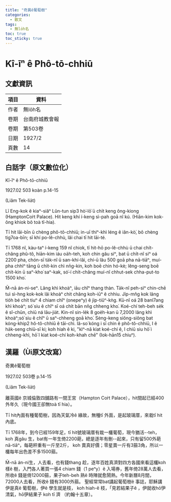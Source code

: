 ```yaml
---
title: "奇異ê葡萄樹"
categories:
  - 散文
tags:
  - 無lo̍h名
toc: true
toc_sticky: true
---
```


# Kî-īⁿ ê Phô-tō-chhiū

## 文獻資訊

| 項目 | 資料 |
|---|---|
| 作者 | 無lo̍h名 |
| 卷期 | 台南府城教會報 |
| 卷期 | 第503卷 |
| 日期 | 1927/2 |
| 頁數 | 14 |

## 白話字（原文數位化）

Kî-īⁿ ê Phô-tō-chhiū

1927.02 503 koàn p.14-15

(Liâm Tek-lia̍t)

Lī Eng-kok ê kiaⁿ-siâⁿ Lûn-tun sip3 hò͘-lō͘ ū chi̍t keng ông-kiong (HamptonCo͘rt Palace). Hit keng khí í-keng sì-pah goā nî kú. (Hiān-kim kok-ông khiok bô toà tī-hia).

Tī hit lāi-bīn ū chèng phô-tô-chhiū; in-uī thiⁿ-khì léng ê iân-kò͘, bô chèng tig7oa-bīn; sī khí po-lê-chhù, lâi chai tī hit lāi-té.

Tī 1768 nî, kàu-taⁿ í-keng 159 nî chiok, tī hit-hō po-lê-chhù ū chai chi̍t-châng phû-tô, hiān-kim iáu oa̍h-teh, koh chin gâu siⁿ, bat ū chi̍t-nî siⁿ oá 2200 pha, chón-sī ta̍k-nî ū san-khí-lâi, chí-ū lâu 500 goā pha nā-tiāⁿ, muí-pha chhìⁿ tāng ū chi̍t-kin chì nn̄g-kin, koh boē chin hó-kè; lêng-seng boē chi̍t-kin ū saⁿ-kho͘ saⁿ-kak, só͘-í chi̍t-châng muí-nî chhut-sek chha-put-to 1500 kho͘.

M̄-nā án-ni-seⁿ. Lâng khì khoàⁿ, iāu chîⁿ thang thàn. Ta̍k-nî peh-sìⁿ chin-chē tuì sì-hng kok-kok lâi khoàⁿ chit châng koh-iūⁿ ê chhiu. Ji̍p-mn̂g kok lâng tio̍h bé chi̍t tiuⁿ 4 chiam chîⁿ (onepeⁿy) ê ji̍p-tiûⁿ-kǹg. Kū-nî oá 28 banl7ang khì khoàⁿ; só͘ siu ê chîⁿ sī oá chi̍t bān nn̄g chheng kho͘. Koé-chí teh-beh se̍k ê sî-chūn, chiū ná lāu-jia̍t. Kin-nî sin-le̍k 8 goe̍h-kan ū 7,2000 lâng khì khoàⁿ;só͘ siu ê chîⁿ ū saⁿ-chheng goā kho͘. Sèng-keng siông-siông bat kóng-khip2 hô-tô-chhiū ê tāi-chì. Iâ-so͘ kóng i sī chin ê phô-tô-chhiū, I ê ha̍k-seng chiū-sī ki; koh hiah ê ki, "kìⁿ-nā kiat koé-chí ê, I chiū siu hō͘ i chheng-khì, hō͘ I kiat koé-chí koh-khah chē" (Iok-hān15 chiuⁿ).

## 漢羅（Ùi原文改寫）

奇異ê葡萄樹

1927.02 503卷 p.14-15

(Liâm Tek-lia̍t)

離英國ê 京城倫敦四舖路有一間王宮（Hampton Co͘rt Palace），hit間起已經400外年久（現今國王卻無toà tī hia）。

Tī hit內面有種葡萄樹，因為天氣冷ê 緣故，無種tī 外面，是起玻璃厝，來栽tī hit內底。

Tī 1768年，到今已經159年足，tī hit號玻璃厝有栽一欉葡萄，現今猶活--teh， koh 真gâu 生，bat有一年生倚2200葩，總是逐年有刪--起來，只有留500外葩nā-tiāⁿ，每葩秤重有一斤至2斤， koh 賣真好價；零星賣一斤有3箍3角，所以一欉每年出色差不多1500箍。

M̄-nā án-ni生，人去看，也有錢thang 趁，逐年百姓真濟對四方各國來看這欉koh樣ê 樹，入門各人著買一張4 chiam 錢（1 peⁿy）ê 入場券，舊年倚28萬人去看，所收ê 錢是倚12000箍，果子teh-beh 熟ê 時陣就愈鬧熱。今年新曆8月間，72000人去看，所收ê 錢有3000外箍。 聖經常常bat講起葡萄樹ê 事誌，耶穌講伊是真ê 葡萄樹，伊ê 學生就是枝， koh hiah-ê 枝，「見若結果子ê ，伊就收hō͘伊清氣，hō͘伊結果子 koh tī 濟 （約翰十五章）。
